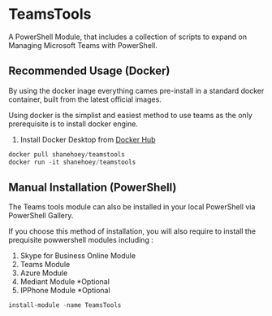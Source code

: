 # TeamsTools

A PowerShell Module, that includes a collection of scripts to expand on Managing Microsoft Teams with PowerShell.


## Recommended Usage (Docker)

By using the docker inage everything cames pre-install in a standard docker container, built from the latest official images.  

Using docker is the simplist and easiest method to use teams as the only prerequisite is to install docker engine. 

1) Install Docker Desktop from [Docker Hub](https://hub.docker.com/search?q=&type=edition&offering=community&sort=updated_at&order=desc)

```powershell 
docker pull shanehoey/teamstools
docker run -it shanehoey/teamstools
```

## Manual Installation (PowerShell)

The Teams tools module can also be installed in your local PowerShell via PowerShell Gallery. 

If you choose this method of installation, you will also require to install the prequisite powwershell modules including :

1) Skype for Business Online Module 
2) Teams Module 
3) Azure Module 
4) Mediant Module *Optional
5) IPPhone Module *Optional


```powershell
install-module -name TeamsTools
```


